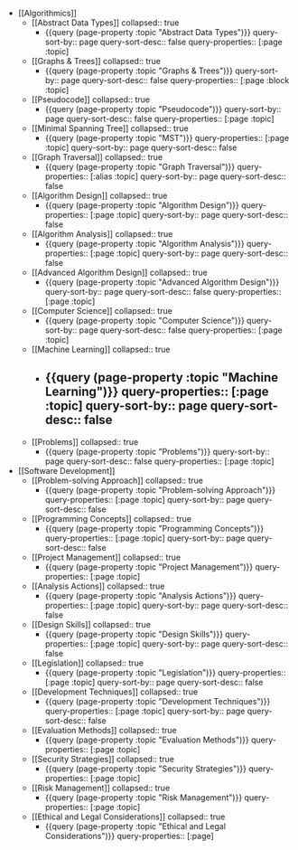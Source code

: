 - [[Algorithmics]]
	- [[Abstract Data Types]]
	  collapsed:: true
		- {{query (page-property :topic "Abstract Data Types")}}
		  query-sort-by:: page
		  query-sort-desc:: false
		  query-properties:: [:page :topic]
	- [[Graphs & Trees]]
	  collapsed:: true
		- {{query (page-property :topic "Graphs & Trees")}}
		  query-sort-by:: page
		  query-sort-desc:: false
		  query-properties:: [:page :block :topic]
	- [[Pseudocode]]
	  collapsed:: true
		- {{query (page-property :topic "Pseudocode")}}
		  query-sort-by:: page
		  query-sort-desc:: false
		  query-properties:: [:page :topic]
	- [[Minimal Spanning Tree]]
	  collapsed:: true
		- {{query (page-property :topic "MST")}}
		  query-properties:: [:page :topic]
		  query-sort-by:: page
		  query-sort-desc:: false
	- [[Graph Traversal]]
	  collapsed:: true
		- {{query (page-property :topic "Graph Traversal")}}
		  query-properties:: [:alias :topic]
		  query-sort-by:: page
		  query-sort-desc:: false
	- [[Algorithm Design]]
	  collapsed:: true
		- {{query (page-property :topic "Algorithm Design")}}
		  query-properties:: [:page :topic]
		  query-sort-by:: page
		  query-sort-desc:: false
	- [[Algorithm Analysis]]
	  collapsed:: true
		- {{query (page-property :topic "Algorithm Analysis")}}
		  query-properties:: [:page :topic]
		  query-sort-by:: page
		  query-sort-desc:: false
	- [[Advanced Algorithm Design]]
	  collapsed:: true
		- {{query (page-property :topic "Advanced Algorithm Design")}}
		  query-sort-by:: page
		  query-sort-desc:: false
		  query-properties:: [:page :topic]
	- [[Computer Science]]
	  collapsed:: true
		- {{query (page-property :topic "Computer Science")}}
		  query-sort-by:: page
		  query-sort-desc:: false
		  query-properties:: [:page :topic]
	- [[Machine Learning]]
	  collapsed:: true
		- {{query (page-property :topic "Machine Learning")}}
		  query-properties:: [:page :topic]
		  query-sort-by:: page
		  query-sort-desc:: false
			-
	- [[Problems]]
	  collapsed:: true
		- {{query (page-property :topic "Problems")}}
		  query-sort-by:: page
		  query-sort-desc:: false
		  query-properties:: [:page :topic]
- [[Software Development]]
	- [[Problem-solving Approach]]
	  collapsed:: true
		- {{query (page-property :topic "Problem-solving Approach")}}
		  query-properties:: [:page :topic]
		  query-sort-by:: page
		  query-sort-desc:: false
	- [[Programming Concepts]]
	  collapsed:: true
		- {{query (page-property :topic "Programming Concepts")}}
		  query-properties:: [:page :topic]
		  query-sort-by:: page
		  query-sort-desc:: false
	- [[Project Management]]
	  collapsed:: true
		- {{query (page-property :topic "Project Management")}}
		  query-properties:: [:page :topic]
	- [[Analysis Actions]]
	  collapsed:: true
		- {{query (page-property :topic "Analysis Actions")}}
		  query-properties:: [:page :topic]
		  query-sort-by:: page
		  query-sort-desc:: false
	- [[Design Skills]]
	  collapsed:: true
		- {{query (page-property :topic "Design Skills")}}
		  query-properties:: [:page :topic]
		  query-sort-by:: page
		  query-sort-desc:: false
	- [[Legislation]]
	  collapsed:: true
		- {{query (page-property :topic "Legislation")}}
		  query-properties:: [:page :topic]
		  query-sort-by:: page
		  query-sort-desc:: false
	- [[Development Techniques]]
	  collapsed:: true
		- {{query (page-property :topic "Development Techniques")}}
		  query-properties:: [:page :topic]
		  query-sort-by:: page
		  query-sort-desc:: false
	- [[Evaluation Methods]]
	  collapsed:: true
		- {{query (page-property :topic "Evaluation Methods")}}
		  query-properties:: [:page :topic]
	- [[Security Strategies]]
	  collapsed:: true
		- {{query (page-property :topic "Security Strategies")}}
		  query-properties:: [:page :topic]
	- [[Risk Management]]
	  collapsed:: true
		- {{query (page-property :topic "Risk Management")}}
		  query-properties:: [:page :topic]
	- [[Ethical and Legal Considerations]]
	  collapsed:: true
		- {{query (page-property :topic "Ethical and Legal Considerations")}}
		  query-properties:: [:page]